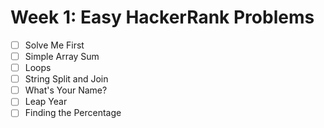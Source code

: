 # Week 1: Easy HackerRank Problems

- [ ] Solve Me First
- [ ] Simple Array Sum
- [ ] Loops
- [ ] String Split and Join
- [ ] What's Your Name?
- [ ] Leap Year
- [ ] Finding the Percentage
